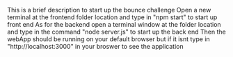 This is a brief description to start up the bounce challenge 
Open a new terminal at the frontend folder location and type in "npm start" to start up front end 
As for the backend open a terminal window at the folder location and type in the command "node server.js" to start up the back end
Then the webApp should be running on your default browser but if it isnt type in "http://localhost:3000" in your broswer to see the application 